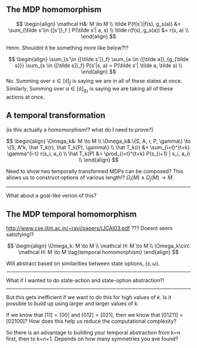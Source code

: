 ## The MDP homomorphism
$$
\begin{align}
\mathcal H&: M \to M \\
\tilde P(f(s')|f(s), g_s(a)) &= \sum_{\tilde s'\in {[s']}_f } P(\tilde s'| a, s) \\
\tilde r(f(s), g_s(a)) &= r(s, a) \\
\end{align}
$$

Hmm. Shouldnt it be something more like below?!?

$$
\begin{align}
\sum_{s'\in {[\tilde s']}_f} \sum_{a \in {[\tilde a]}_{g_{\tilde s}}} \sum_{s \in {[\tilde s]}_f} P(s'|s, a) = P(\tilde s'| \tilde a, \tilde s) \\
\end{align}
$$
No. Summing over $s \in {[\tilde s]}_f$ is saying we are in all of these states at once.
Similarly, Summing over $a \in {[\tilde a]}_{g_{\tilde s}}$ is saying we are taking all of these actions at once.

## A temporal transformation

(is this actually a homomorphism!? what do I need to prove?)

$$
\begin{align}
\Omega_k&: M \to M \\
\Omega_k&:\{S, A, r, P, \gamma\} \to \{S, A^k, \hat T_k(r), \hat T_k(P), \gamma\} \\
\hat T_k(r) &= \sum_{i=t}^{t+k} \gamma^{i-t} r(s_i, a_i) \\
\hat T_k(P) &= \prod_{i=t}^{t+k} P(s_{i+1} | s_i, a_i) \\
\end{align}
$$

Need to show two temporally transformed MDPs can be composed? This allows us to construct options of various length!? $\Omega_i(M) \wedge \Omega_j(M) \to \tilde M$.

***

What about a goal-like verion of this?


## The MDP temporal homomorphism

http://www.cse.iitm.ac.in/~ravi/papers/IJCAI03.pdf ??? Doesnt seem satisfying!?

$$
\begin{align}
\Omega_k: M \to M \\
\mathcal H: M \to M \\
\Omega_k\circ \mathcal H: M \to M \tag{temporal homomorphism}
\end{align}
$$

Will abstract based on similarities between state options, $(s, \omega)$.

***

What if I wanted to do state-action and state-option abstraction?!


***

But this gets inefficient if we want to do this for high values of $k$.
Is it possible to build up using larger and larger values of $k$.

If we know that $[11] = [00]$ and $[012] = [021]$, then we know that $[01211] = [02100]$?
How does this help us reduce the computational complexity?

So there is an advantage to building your temporal abstraction from k=n first, then to k=n+1. Depends on how many symmetries you ave found?
